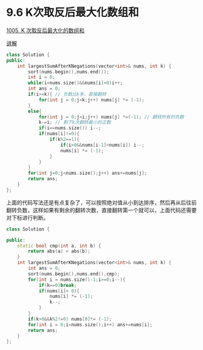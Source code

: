 # 9.6 K次取反后最大化数组和

[1005. K 次取反后最大化的数组和](https://leetcode.cn/problems/maximize-sum-of-array-after-k-negations/)

[讲解](https://programmercarl.com/1005.K%E6%AC%A1%E5%8F%96%E5%8F%8D%E5%90%8E%E6%9C%80%E5%A4%A7%E5%8C%96%E7%9A%84%E6%95%B0%E7%BB%84%E5%92%8C.html#%E7%AE%97%E6%B3%95%E5%85%AC%E5%BC%80%E8%AF%BE)

```cpp
class Solution {
public:
    int largestSumAfterKNegations(vector<int>& nums, int k) {
        sort(nums.begin(),nums.end());
        int i = 0;
        while(i<nums.size()&&nums[i]<0)i++;
        int ans = 0;
        if(i>=k){ // 负数比k多，直接翻转
            for(int j = 0;j<k;j++) nums[j] *= (-1);
        }
        else{
            for(int j = 0;j<i;j++) nums[j] *=(-1); // 翻转所有的负数
            k-=i; // 剩下k次翻转最小的正数
            if(i==nums.size()) i--;
            if(nums[i]!=0){
                if(k%2==1){
                    if(i>0&&nums[i-1]<nums[i]) i--;
                    nums[i] *= (-1);
                }
            }
        }
        for(int j=0;j<nums.size();j++) ans+=nums[j];
        return ans;
    }  
};
```

上面的代码写法还是有点复杂了，可以按照绝对值从小到达排序，然后再从后往前翻转负数，这样如果有剩余的翻转次数，直接翻转第一个就可以，上面代码还需要对下标进行判断。

```cpp
class Solution {

public:
    static bool cmp(int a, int b) {
        return abs(a) < abs(b);
    }
    int largestSumAfterKNegations(vector<int>& nums, int k) {
        int ans = 0;
        sort(nums.begin(),nums.end(),cmp);
        for(int i = nums.size()-1;i>=0;i--){
            if(k==0)break;
            if(nums[i]< 0){
                nums[i] *= (-1);
                k--;
            }
        }
        if(k>0&&k%2!=0) nums[0]*= (-1);
        for(int i = 0;i<nums.size();i++) ans+=nums[i];
        return ans;
    }  
};
```